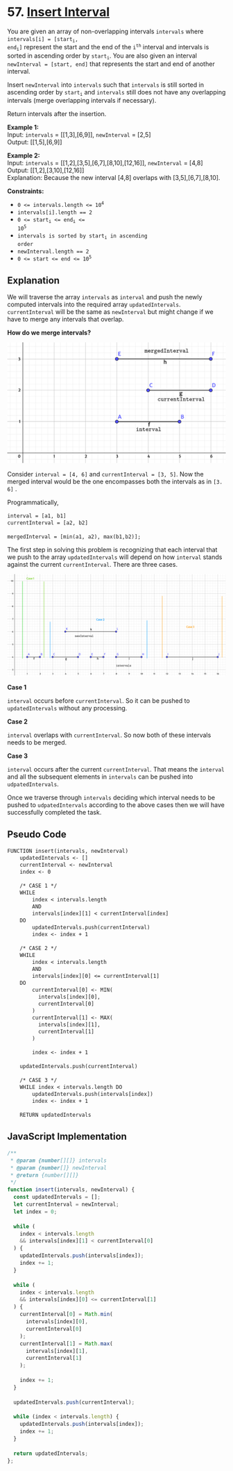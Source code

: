 # 57. [Insert Interval](https://leetcode.com/problems/insert-interval/)

You are given an array of non-overlapping intervals `intervals` where <code>intervals[i] = [start<sub>i</sub>, end<sub>i</sub>]</code> represent the start and the end of the <code>i<sup>th</sup></code> interval and intervals is sorted in ascending order by <code>start<sub>i</sub></code>. You are also given an interval `newInterval = [start, end]` that represents the start and end of another interval.

Insert `newInterval` into `intervals` such that `intervals` is still sorted in ascending order by <code>start<sub>i</sub></code> and `intervals` still does not have any overlapping intervals (merge overlapping intervals if necessary).

Return intervals after the insertion.

**Example 1:**  
Input: `intervals` = [[1,3],[6,9]], `newInterval` = [2,5]  
Output: [[1,5],[6,9]]

**Example 2:**  
Input: `intervals` = [[1,2],[3,5],[6,7],[8,10],[12,16]], `newInterval` = [4,8]  
Output: [[1,2],[3,10],[12,16]]  
Explanation: Because the new interval [4,8] overlaps with [3,5],[6,7],[8,10].

**Constraints:**

- <code>0 <= intervals.length <= 10<sup>4</sup></code>
- <code>intervals[i].length == 2</code>
- <code>0 <= start<sub>i</sub> <= end<sub>i</sub> <= 10<sup>5</sup></code>
- <code>intervals is sorted by start<sub>i</sub> in ascending order</code>
- <code>newInterval.length == 2</code>
- <code>0 <= start <= end <= 10<sup>5</sup></code>

## Explanation

We will traverse the array `intervals` as `interval` and push the newly computed intervals into the required array `updatedIntervals`. `currentInterval` will be the same as `newInterval` but might change if we have to merge any intervals that overlap.

**How do we merge intervals?**    

![images](<./images/mergeInterval.png> "Merging Intervals")

Consider `interval = [4, 6]` and `currentInterval = [3, 5]`. Now the merged interval would be the one encompasses both the intervals as in `[3. 6]` .

Programmatically,

```
interval = [a1, b1]
currentInterval = [a2, b2]

mergedInterval = [min(a1, a2), max(b1,b2)];
```

The first step in solving this problem is recognizing that each interval that we push to the array `updatedIntervals` will depend on how `interval` stands against the current `currentInterval`. There are three cases.

![image](<./images/cases.png> "Different Cases")

**Case 1**

`interval` occurs before `currentInterval`. So it can be pushed to `updatedIntervals` without any processing.

**Case 2**

`interval` overlaps with `currentInterval`. So now both of these intervals needs to be merged.

**Case 3**

`interval` occurs after the current `currentInterval`. That means the `interval` and all the subsequent elements in `intervals` can be pushed into `udpatedIntervals`.

Once we traverse through `intervals` deciding which interval needs to be pushed to `udpatedIntervals` according to the above cases then we will have successfully completed the task.

## Pseudo Code
```
FUNCTION insert(intervals, newInterval)
	updatedIntervals <- []
	currentInterval <- newInterval
	index <- 0
	
	/* CASE 1 */
	WHILE
		index < intervals.length
		AND
		intervals[index][1] < currentInterval[index]
	DO
	  	updatedIntervals.push(currentInterval)
		index <- index + 1

	/* CASE 2 */
	WHILE
		index < intervals.length
		AND
		intervals[index][0] <= currentInterval[1]
	DO
	    currentInterval[0] <- MIN(
	      intervals[index][0],
	      currentInterval[0]
	    )
	    currentInterval[1] <- MAX(
	      intervals[index][1],
	      currentInterval[1]
	    )
	
	    index <- index + 1

	updatedIntervals.push(currentInterval)

	/* CASE 3 */	
	WHILE index < intervals.length DO
		updatedIntervals.push(intervals[index])
		index <- index + 1
	
	RETURN updatedIntervals
```


## JavaScript Implementation

```js
/**
 * @param {number[][]} intervals
 * @param {number[]} newInterval
 * @return {number[][]}
 */
function insert(intervals, newInterval) {
  const updatedIntervals = [];
  let currentInterval = newInterval;
  let index = 0;

  while (
    index < intervals.length
    && intervals[index][1] < currentInterval[0]
  ) {
    updatedIntervals.push(intervals[index]);
    index += 1;
  }

  while (
    index < intervals.length
    && intervals[index][0] <= currentInterval[1]
  ) {
    currentInterval[0] = Math.min(
      intervals[index][0],
      currentInterval[0]
    );
    currentInterval[1] = Math.max(
      intervals[index][1],
      currentInterval[1]
    );

    index += 1;
  }

  updatedIntervals.push(currentInterval);

  while (index < intervals.length) {
    updatedIntervals.push(intervals[index]);
    index += 1;
  }

  return updatedIntervals;
};
```